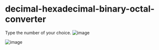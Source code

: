 # decimal-hexadecimal-binary-octal-converter

Type the number of your choice.
![image](https://github.com/user-attachments/assets/21981659-af7e-4ec5-84af-d6ef7e0838e7)


![image](https://github.com/user-attachments/assets/b20df4b4-735e-4bc0-9632-ff9707b0041b)
